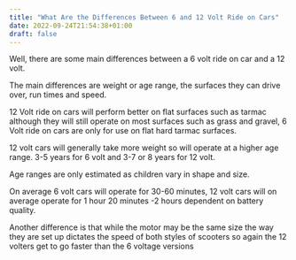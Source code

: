 ```yaml
---
title: "What Are the Differences Between 6 and 12 Volt Ride on Cars"
date: 2022-09-24T21:54:38+01:00
draft: false
---
```


Well, there are some main differences between a 6 volt ride on car and a 12 volt. 

The main differences are weight or age range, the surfaces they can drive over, run times and speed. 

12 Volt ride on cars will perform better on flat surfaces such as tarmac although they will still operate on most surfaces such as grass and gravel, 6 Volt ride on cars are only for use on flat hard tarmac surfaces. 

12 volt cars will generally take more weight so will operate at a higher age range. 3-5 years for 6 volt and 3-7 or 8 years for 12 volt. 

Age ranges are only estimated as children vary in shape and size. 

On average 6 volt cars will operate for 30-60 minutes, 12 volt cars will on average operate for 1 hour 20 minutes -2 hours dependent on battery quality. 

Another difference is that while the motor may be the same size the way they are set up dictates the speed of both styles of scooters so again the 12 volters get to go faster than the 6 voltage versions